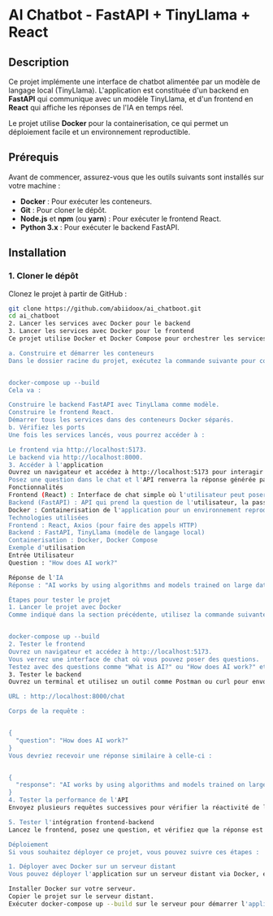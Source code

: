 # AI Chatbot - FastAPI + TinyLlama + React

## Description
Ce projet implémente une interface de chatbot alimentée par un modèle de langage local (TinyLlama). L'application est constituée d'un backend en **FastAPI** qui communique avec un modèle TinyLlama, et d'un frontend en **React** qui affiche les réponses de l'IA en temps réel.

Le projet utilise **Docker** pour la containerisation, ce qui permet un déploiement facile et un environnement reproductible.

## Prérequis

Avant de commencer, assurez-vous que les outils suivants sont installés sur votre machine :

- **Docker** : Pour exécuter les conteneurs.
- **Git** : Pour cloner le dépôt.
- **Node.js** et **npm** (ou **yarn**) : Pour exécuter le frontend React.
- **Python 3.x** : Pour exécuter le backend FastAPI.

## Installation

### 1. Cloner le dépôt

Clonez le projet à partir de GitHub :

```bash
git clone https://github.com/abiidoox/ai_chatboot.git
cd ai_chatboot
2. Lancer les services avec Docker pour le backend 
3. Lancer les services avec Docker pour le frontend 
Ce projet utilise Docker et Docker Compose pour orchestrer les services backend et frontend. Suivez ces étapes pour tout configurer et démarrer l'application :

a. Construire et démarrer les conteneurs
Dans le dossier racine du projet, exécutez la commande suivante pour construire les images et démarrer les services (frontend et backend) :


docker-compose up --build
Cela va :

Construire le backend FastAPI avec TinyLlama comme modèle.
Construire le frontend React.
Démarrer tous les services dans des conteneurs Docker séparés.
b. Vérifiez les ports
Une fois les services lancés, vous pourrez accéder à :

Le frontend via http://localhost:5173.
Le backend via http://localhost:8000.
3. Accéder à l'application
Ouvrez un navigateur et accédez à http://localhost:5173 pour interagir avec l'interface de chat.
Posez une question dans le chat et l'API renverra la réponse générée par le modèle de langage TinyLlama.
Fonctionnalités
Frontend (React) : Interface de chat simple où l'utilisateur peut poser des questions.
Backend (FastAPI) : API qui prend la question de l'utilisateur, la passe à TinyLlama et renvoie la réponse.
Docker : Containerisation de l'application pour un environnement reproductible.
Technologies utilisées
Frontend : React, Axios (pour faire des appels HTTP)
Backend : FastAPI, TinyLlama (modèle de langage local)
Containerisation : Docker, Docker Compose
Exemple d'utilisation
Entrée Utilisateur
Question : "How does AI work?"

Réponse de l'IA
Réponse : "AI works by using algorithms and models trained on large datasets to recognize patterns and make predictions."

Étapes pour tester le projet
1. Lancer le projet avec Docker
Comme indiqué dans la section précédente, utilisez la commande suivante pour démarrer tous les services avec Docker :


docker-compose up --build
2. Tester le frontend
Ouvrez un navigateur et accédez à http://localhost:5173.
Vous verrez une interface de chat où vous pouvez poser des questions.
Testez avec des questions comme "What is AI?" ou "How does AI work?" et assurez-vous que l'IA répond correctement.
3. Tester le backend
Ouvrez un terminal et utilisez un outil comme Postman ou curl pour envoyer une requête POST à l'API backend.

URL : http://localhost:8000/chat

Corps de la requête :


{
  "question": "How does AI work?"
}
Vous devriez recevoir une réponse similaire à celle-ci :


{
  "response": "AI works by using algorithms and models trained on large datasets to recognize patterns and make predictions."
}
4. Tester la performance de l'API
Envoyez plusieurs requêtes successives pour vérifier la réactivité de l'API et la gestion des requêtes concurrentes.

5. Tester l'intégration frontend-backend
Lancez le frontend, posez une question, et vérifiez que la réponse est correctement affichée sur l'interface de chat.

Déploiement
Si vous souhaitez déployer ce projet, vous pouvez suivre ces étapes :

1. Déployer avec Docker sur un serveur distant
Vous pouvez déployer l'application sur un serveur distant via Docker, en suivant ces étapes :

Installer Docker sur votre serveur.
Copier le projet sur le serveur distant.
Exécuter docker-compose up --build sur le serveur pour démarrer l'application.


